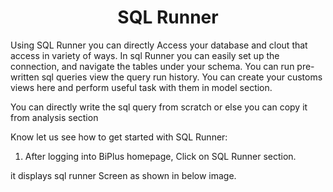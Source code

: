 
<center><h1>SQL Runner </h1></center>

Using SQL Runner you can directly Access your database and clout that access in variety of ways. In sql Runner you can easily set up the connection, and navigate the tables under your schema. You can run pre-written sql queries view the query run history. You can create your customs views here and perform useful task with them in model section.  

You can directly write the sql query from scratch or else you can copy it from analysis section

Know let us see how to get started with SQL Runner:

1. After logging into BiPlus homepage, Click on SQL Runner section.

it displays sql runner Screen as shown in below image.

<!--stackedit_data:
eyJoaXN0b3J5IjpbMTA4MDY0ODUwNSw4NTQyNDY0MjgsLTE2ND
Y1MTE1NzgsLTIzMTYzNzE1OSw2NjIwNDcwODgsLTUxMTYyNTM4
N119
-->